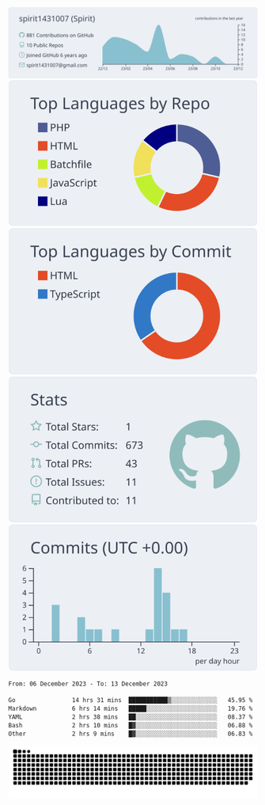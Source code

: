 [![](https://raw.githubusercontent.com/spirit1431007/spirit1431007/master/profile-summary-card-output/nord_bright/0-profile-details.svg)](https://git.io/spiritx)
[![](https://raw.githubusercontent.com/spirit1431007/spirit1431007/master/profile-summary-card-output/nord_bright/1-repos-per-language.svg)](https://git.io/spiritx) [![](https://raw.githubusercontent.com/spirit1431007/spirit1431007/master/profile-summary-card-output/nord_bright/2-most-commit-language.svg)](https://git.io/spiritx)
[![](https://raw.githubusercontent.com/spirit1431007/spirit1431007/master/profile-summary-card-output/nord_bright/3-stats.svg)](https://git.io/spiritx) [![](https://raw.githubusercontent.com/spirit1431007/spirit1431007/master/profile-summary-card-output/nord_bright/4-productive-time.svg)](https://git.io/spiritx)

<!--START_SECTION:waka-->

```txt
From: 06 December 2023 - To: 13 December 2023

Go                14 hrs 31 mins  ███████████▒░░░░░░░░░░░░░   45.95 %
Markdown          6 hrs 14 mins   █████░░░░░░░░░░░░░░░░░░░░   19.76 %
YAML              2 hrs 38 mins   ██░░░░░░░░░░░░░░░░░░░░░░░   08.37 %
Bash              2 hrs 10 mins   █▓░░░░░░░░░░░░░░░░░░░░░░░   06.88 %
Other             2 hrs 9 mins    █▓░░░░░░░░░░░░░░░░░░░░░░░   06.83 %
```

<!--END_SECTION:waka-->

![contribution](https://github.com/spirit1431007/spirit1431007/blob/output/github-contribution-grid-snake.svg)
